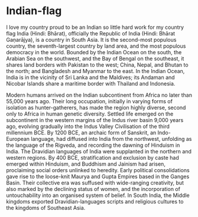 # Indian-flag
I love my country proud to be an Indian so little hard work for my country flag
India (Hindi: Bhārat), officially the Republic of India (Hindi: Bhārat Gaṇarājya), is a country in South Asia. It is the second-most populous country, the seventh-largest country by land area, and the most populous democracy in the world. Bounded by the Indian Ocean on the south, the Arabian Sea on the southwest, and the Bay of Bengal on the southeast, it shares land borders with Pakistan to the west; China, Nepal, and Bhutan to the north; and Bangladesh and Myanmar to the east. In the Indian Ocean, India is in the vicinity of Sri Lanka and the Maldives; its Andaman and Nicobar Islands share a maritime border with Thailand and Indonesia.

Modern humans arrived on the Indian subcontinent from Africa no later than 55,000 years ago. Their long occupation, initially in varying forms of isolation as hunter-gatherers, has made the region highly diverse, second only to Africa in human genetic diversity. Settled life emerged on the subcontinent in the western margins of the Indus river basin 9,000 years ago, evolving gradually into the Indus Valley Civilisation of the third millennium BCE. By 1200 BCE, an archaic form of Sanskrit, an Indo-European language, had diffused into India from the northwest, unfolding as the language of the Rigveda, and recording the dawning of Hinduism in India. The Dravidian languages of India were supplanted in the northern and western regions. By 400 BCE, stratification and exclusion by caste had emerged within Hinduism, and Buddhism and Jainism had arisen, proclaiming social orders unlinked to heredity. Early political consolidations gave rise to the loose-knit Maurya and Gupta Empires based in the Ganges Basin. Their collective era was suffused with wide-ranging creativity, but also marked by the declining status of women, and the incorporation of untouchability into an organised system of belief. In South India, the Middle kingdoms exported Dravidian-languages scripts and religious cultures to the kingdoms of Southeast Asia.
